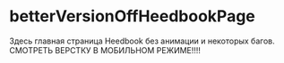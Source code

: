 # betterVersionOffHeedbookPage
Здесь главная страница Heedbook без анимации и некоторых багов. СМОТРЕТЬ ВЕРСТКУ В МОБИЛЬНОМ РЕЖИМЕ!!!!
